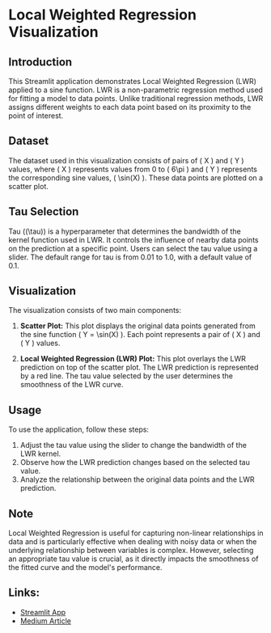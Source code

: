 # Local Weighted Regression Visualization

## Introduction
This Streamlit application demonstrates Local Weighted Regression (LWR) applied to a sine function. LWR is a non-parametric regression method used for fitting a model to data points. Unlike traditional regression methods, LWR assigns different weights to each data point based on its proximity to the point of interest.

## Dataset
The dataset used in this visualization consists of pairs of \( X \) and \( Y \) values, where \( X \) represents values from 0 to \( 6\pi \) and \( Y \) represents the corresponding sine values, \( \sin(X) \). These data points are plotted on a scatter plot.

## Tau Selection
Tau (\(\tau\)) is a hyperparameter that determines the bandwidth of the kernel function used in LWR. It controls the influence of nearby data points on the prediction at a specific point. Users can select the tau value using a slider. The default range for tau is from 0.01 to 1.0, with a default value of 0.1.

## Visualization
The visualization consists of two main components:

1. **Scatter Plot:** This plot displays the original data points generated from the sine function \( Y = \sin(X) \). Each point represents a pair of \( X \) and \( Y \) values.

2. **Local Weighted Regression (LWR) Plot:** This plot overlays the LWR prediction on top of the scatter plot. The LWR prediction is represented by a red line. The tau value selected by the user determines the smoothness of the LWR curve.

## Usage
To use the application, follow these steps:

1. Adjust the tau value using the slider to change the bandwidth of the LWR kernel.
2. Observe how the LWR prediction changes based on the selected tau value.
3. Analyze the relationship between the original data points and the LWR prediction.

## Note
Local Weighted Regression is useful for capturing non-linear relationships in data and is particularly effective when dealing with noisy data or when the underlying relationship between variables is complex. However, selecting an appropriate tau value is crucial, as it directly impacts the smoothness of the fitted curve and the model's performance.

## Links:
- [Streamlit App](https://flashx9.streamlit.app//)
- [Medium Article](https://medium.com/@suryanehru0401/title-exploring-locally-weighted-regression-for-non-linear-data-756548e98c20)

